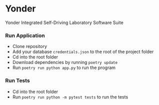 # Yonder
Yonder Integrated Self-Driving Laboratory Software Suite

### Run Application
- Clone repository
- Add your database `credentials.json` to the root of the project folder
- Cd into the root folder
- Download dependencies by running `poetry update`
- Run `poetry run python app.py` to run the program

### Run Tests
- Cd into the root folder
- Run `poetry run python -m pytest tests` to run the tests
